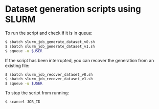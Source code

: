 # Dataset generation scripts using SLURM

To run the script and check if it is in queue:
```bash
$ sbatch slurm_job_generate_dataset_v0.sh
$ sbatch slurm_job_generate_dataset_v1.sh
$ squeue -u $USER
```

If the script has been interrupted, you can recover the generation from an existing file:
```bash
$ sbatch slurm_job_recover_dataset_v0.sh
$ sbatch slurm_job_recover_dataset_v1.sh
$ squeue -u $USER
```

To stop the script from running:
```bash
$ scancel JOB_ID
```